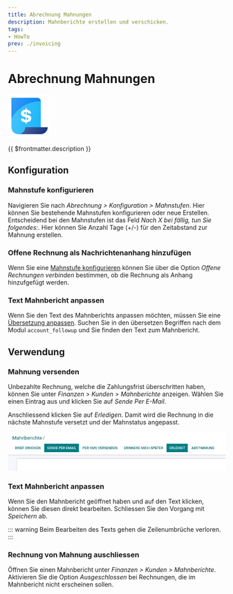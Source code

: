 ```yaml
---
title: Abrechnung Mahnungen
description: Mahnberichte erstellen und verschicken.
tags:
- HowTo
prev: ./invoicing
---
```

# Abrechnung Mahnungen
![icons_odoo_account](attachments/icons_odoo_account.png)

{{ $frontmatter.description }}

## Konfiguration

### Mahnstufe konfigurieren

Navigieren Sie nach *Abrechnung > Konfiguration > Mahnstufen*. Hier können Sie bestehende Mahnstufen konfigurieren oder neue Erstellen. Entscheidend bei den Mahnstufen ist das Feld *Nach X bei fällig, tun Sie folgendes:*. Hier können Sie Anzahl Tage (+/-) für den Zeitabstand zur Mahnung erstellen.

### Offene Rechnung als Nachrichtenanhang hinzufügen

Wenn Sie eine [Mahnstufe konfigurieren](#Mahnstufe%20konfigurieren) können Sie über die Option *Offene Rechnungen verbinden* bestimmen, ob die Rechnung als Anhang hinzufgefügt werden.

### Text Mahnbericht anpassen

Wenn Sie den Text des Mahnberichts anpassen möchten, müssen Sie eine [Übersetzung anpassen](Settings%20Translations.md#Übersetzung%20anpassen). Suchen Sie in den übersetzen Begriffen nach dem Modul `account_followup` und Sie finden den Text zum Mahnbericht. 

## Verwendung

### Mahnung versenden

Unbezahlte Rechnung, welche die Zahlungsfrist überschritten haben, können Sie unter *Finanzen > Kunden > Mahnberichte* anzeigen. Wählen Sie einen Eintrag aus und klicken Sie auf *Sende Per E-Mail*.

Anschliessend klicken Sie auf *Erledigen*. Damit wird die Rechnung in die nächste Mahnstufe versetzt und der Mahnstatus angepasst.

![](attachments/Abrechnung%20Mahnungen%20Erledigt.png)

### Text Mahnbericht anpassen

Wenn Sie den Mahnbericht geöffnet haben und auf den Text klicken, können Sie diesen direkt bearbeiten. Schliessen Sie den Vorgang mit *Speichern* ab.

::: warning
Beim Bearbeiten des Texts gehen die Zeilenumbrüche verloren.
:::

### Rechnung von Mahnung auschliessen

Öffnen Sie einen Mahnbericht unter *Finanzen > Kunden > Mahnberichte*. Aktivieren Sie die Option *Ausgeschlossen* bei Rechnungen, die im Mahnbericht nicht erscheinen sollen.
